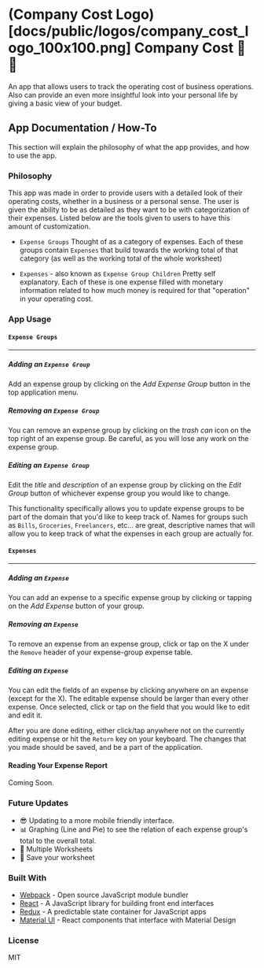 # (Company Cost Logo)[docs/public/logos/company_cost_logo_100x100.png] Company Cost :money_with_wings: :page_with_curl:
An app that allows users to track the operating cost of business operations. Also can provide an even more insightful look into your personal life by giving a basic view of your budget.

## App Documentation / How-To
This section will explain the philosophy of what the app provides, and how to use the app.

### Philosophy
This app was made in order to provide users with a detailed look of their operating costs, whether in a business or a personal sense. The user is given the ability to be as detailed as they want to be with categorization of their expenses. Listed below are the tools given to users to have this amount of customization.

* `Expense Groups`
Thought of as a category of expenses. Each of these groups contain `Expenses` that build towards the working total of that category (as well as the working total of the whole worksheet)

* `Expenses` - also known as `Expense Group Children`
Pretty self explanatory. Each of these is one expense filled with monetary information related to how much money is required for that "operation" in your operating cost.

### App Usage

#### `Expense Groups`
___
##### Adding an `Expense Group`

Add an expense group by clicking on the *Add Expense Group* button in the top application menu.

##### Removing an `Expense Group`

You can remove an expense group by clicking on the *trash can* icon on the top right of an expense group. Be careful, as you will lose any work on the expense group.

##### Editing an `Expense Group`

Edit the *title* and *description* of an expense group by clicking on the *Edit Group* button of
whichever expense group you would like to change.

This functionality specifically allows you to update expense groups to be part of the domain that you'd like to keep track of. Names for groups such as `Bills`, `Groceries`, `Freelancers`, etc... are great, descriptive names that will allow you to keep track of what the expenses in each group are actually for.

#### `Expenses`
___
##### Adding an `Expense`

You can add an expense to a specific expense group by clicking or tapping on the *Add Expense* button of your group.

##### Removing an `Expense`

To remove an expense from an expense group, click or tap on the X under the `Remove` header of your expense-group expense table.

##### Editing an `Expense`

You can edit the fields of an expense by clicking anywhere on an expense (except for the X). The editable expense should be larger than every other expense. Once selected, click or tap on the field that you would like to edit and edit it.

After you are done editing, either click/tap anywhere not on the currently editing expense or hit the `Return` key on your keyboard. The changes that you made should be saved, and be a part of the application.

#### Reading Your Expense Report
Coming Soon.

### Future Updates

* :sunglasses: Updating to a more mobile friendly interface.
* :bar_chart: Graphing (Line and Pie) to see the relation of each expense group's total to the overall total.
* :dancers: Multiple Worksheets
* :floppy_disk: Save your worksheet

### Built With
* [Webpack](https://webpack.js.org/) - Open source JavaScript module bundler
* [React](https://reactjs.org/) - A JavaScript library for building front end interfaces
* [Redux](https://redux.js.org/) - A predictable state container for JavaScript apps
* [Material UI](https://material-ui.com/) - React components that interface with Material Design

### License

MIT
